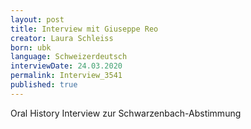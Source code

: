 ```yaml
---
layout: post
title: Interview mit Giuseppe Reo
creator: Laura Schleiss
born: ubk
language: Schweizerdeutsch
interviewDate: 24.03.2020
permalink: Interview_3541
published: true
---
```

Oral History Interview zur Schwarzenbach-Abstimmung